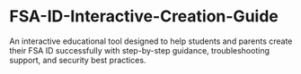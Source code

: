 # FSA-ID-Interactive-Creation-Guide
An interactive educational tool designed to help students and parents create their FSA ID successfully with step-by-step guidance, troubleshooting support, and security best practices.
